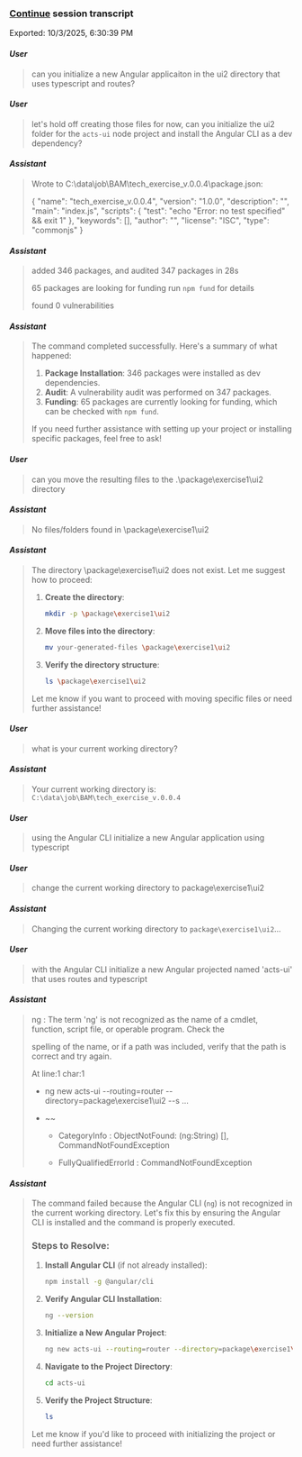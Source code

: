 ### [Continue](https://continue.dev) session transcript
 Exported: 10/3/2025, 6:30:39 PM

#### _User_

> can you initialize a new Angular applicaiton in the ui2 directory that uses typescript and routes?

#### _User_

> let's hold off creating those files for now, can you initialize the ui2 folder for the `acts-ui` node project and install the Angular CLI as a dev dependency?

#### _Assistant_

> Wrote to C:\data\job\BAM\tech_exercise_v.0.0.4\package.json:
> 
> {
>   "name": "tech_exercise_v.0.0.4",
>   "version": "1.0.0",
>   "description": "",
>   "main": "index.js",
>   "scripts": {
>     "test": "echo \"Error: no test specified\" && exit 1"
>   },
>   "keywords": [],
>   "author": "",
>   "license": "ISC",
>   "type": "commonjs"
> }
> 
> 
> 
> 

#### _Assistant_

> 
> added 346 packages, and audited 347 packages in 28s
> 
> 65 packages are looking for funding
>   run `npm fund` for details
> 
> found 0 vulnerabilities
> 

#### _Assistant_

> The command completed successfully. Here's a summary of what happened:
> 
> 1. **Package Installation**: 346 packages were installed as dev dependencies.
> 2. **Audit**: A vulnerability audit was performed on 347 packages.
> 3. **Funding**: 65 packages are currently looking for funding, which can be checked with `npm fund`.
> 
> If you need further assistance with setting up your project or installing specific packages, feel free to ask!

#### _User_

> can you move the resulting files to the .\package\exercise1\ui2 directory

#### _Assistant_

> No files/folders found in \package\exercise1\ui2

#### _Assistant_

> The directory \package\exercise1\ui2 does not exist. Let me suggest how to proceed:
> 
> 1. **Create the directory**:
>    ```bash
>    mkdir -p \package\exercise1\ui2
>    ```
> 
> 2. **Move files into the directory**:
>    ```bash
>    mv your-generated-files \package\exercise1\ui2
>    ```
> 
> 3. **Verify the directory structure**:
>    ```bash
>    ls \package\exercise1\ui2
>    ```
> 
> Let me know if you want to proceed with moving specific files or need further assistance!

#### _User_

> what is your current working directory?

#### _Assistant_

> Your current working directory is: `C:\data\job\BAM\tech_exercise_v.0.0.4`

#### _User_

> using the Angular CLI initialize a new Angular application using typescript

#### _User_

> change the current working directory to package\exercise1\ui2

#### _Assistant_

> Changing the current working directory to `package\exercise1\ui2`...

#### _User_

> with the Angular CLI initialize a new Angular projected named 'acts-ui' that uses routes and typescript

#### _Assistant_

> ng : The term 'ng' is not recognized as the name of a cmdlet, function, script file, or operable program. Check the > 
> spelling of the name, or if a path was included, verify that the path is correct and try again.> 
> At line:1 char:1> 
> + ng new acts-ui --routing=router --directory=package\exercise1\ui2 --s ...> 
> + ~~> 
>     + CategoryInfo          : ObjectNotFound: (ng:String) [], CommandNotFoundException> 
>     + FullyQualifiedErrorId : CommandNotFoundException> 
>  > 
> 

#### _Assistant_

> The command failed because the Angular CLI (`ng`) is not recognized in the current working directory. Let's fix this by ensuring the Angular CLI is installed and the command is properly executed.
> 
> ### Steps to Resolve:
> 
> 1. **Install Angular CLI** (if not already installed):
>    ```bash
>    npm install -g @angular/cli
>    ```
> 
> 2. **Verify Angular CLI Installation**:
>    ```bash
>    ng --version
>    ```
> 
> 3. **Initialize a New Angular Project**:
>    ```bash
>    ng new acts-ui --routing=router --directory=package\exercise1\ui2 --skip-git
>    ```
> 
> 4. **Navigate to the Project Directory**:
>    ```bash
>    cd acts-ui
>    ```
> 
> 5. **Verify the Project Structure**:
>    ```bash
>    ls
>    ```
> 
> Let me know if you'd like to proceed with initializing the project or need further assistance!